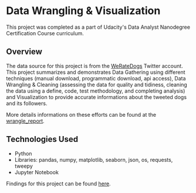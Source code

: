 # Data Wrangling & Visualization
This project was completed as a part of Udacity's Data Analyst Nanodegree Certification Course curriculum.
## Overview
The data source for this project is from the [WeRateDogs](https://twitter.com/dog_rates) Twitter account. 
This project summarizes and demonstrates Data Gathering using different techniques (manual download, programmatic download, api access), Data Wrangling & Cleaning (assessing the data for quality and tidiness, cleaning the data using a define, code, test methodology, and completing analysis) and Visualization to provide accurate informations about the tweeted dogs and its followers. 

More details informations on these efforts can be found at the [wrangle_report](https://github.com/budhajitRoy/Udacity_DAND_Project_3_Data_Wrangling_and_Visualization/blob/master/wrangle_report.pdf).

## Technologies Used
- Python
- Libraries: pandas, numpy, matplotlib, seaborn, json, os, requests, tweepy
- Jupyter Notebook

Findings for this project can be found [here](https://github.com/budhajitRoy/Udacity_DAND_Project_3_Data_Wrangling_and_Visualization/blob/master/act_report.pdf).

